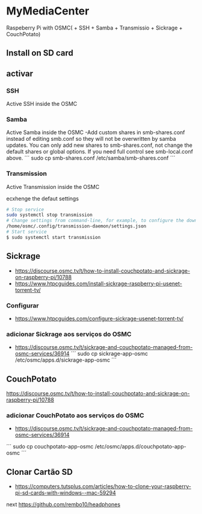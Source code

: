 # MyMediaCenter
Raspeberry Pi with  OSMC( + SSH + Samba + Transmissio + Sickrage + CouchPotato)
 
## Install on SD card

## activar
### SSH
Active SSH inside the OSMC 
### Samba
Active Samba inside the OSMC 
-Add custom shares in smb-shares.conf instead of editing smb.conf so they will not be overwritten by samba updates. You can only add new shares to smb-shares.conf, not change the default shares or global options. If you need full control see smb-local.conf above.
´´´
sudo cp smb-shares.conf /etc/samba/smb-shares.conf
´´´


### Transmission
Active Transmission inside the OSMC 

ecxhenge the defaut settings   
```bash
# Stop service
sudo systemctl stop transmission
# Change settings from command-line, for example, to configure the downloads directory or port:
/home/osmc/.config/transmission-daemon/settings.json
# Start service
$ sudo systemctl start transmission
```

## Sickrage
 - https://discourse.osmc.tv/t/how-to-install-couchpotato-and-sickrage-on-raspberry-pi/10788
 - https://www.htpcguides.com/install-sickrage-raspberry-pi-usenet-torrent-tv/



### Configurar 
 - https://www.htpcguides.com/configure-sickrage-usenet-torrent-tv/
### adicionar Sickrage aos serviços do OSMC
 - https://discourse.osmc.tv/t/sickrage-and-couchpotato-managed-from-osmc-services/36914
´´´
sudo cp sickrage-app-osmc /etc/osmc/apps.d/sickrage-app-osmc
´´´


## CouchPotato
 https://discourse.osmc.tv/t/how-to-install-couchpotato-and-sickrage-on-raspberry-pi/10788

### adicionar CouchPotato aos serviços do OSMC
 - https://discourse.osmc.tv/t/sickrage-and-couchpotato-managed-from-osmc-services/36914

 ´´´
sudo cp couchpotato-app-osmc /etc/osmc/apps.d/couchpotato-app-osmc
´´´

## Clonar Cartão SD
 - https://computers.tutsplus.com/articles/how-to-clone-your-raspberry-pi-sd-cards-with-windows--mac-59294


next
https://github.com/rembo10/headphones
